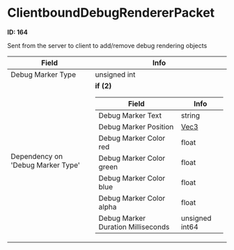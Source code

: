 # ClientboundDebugRendererPacket

__ID: 164__

Sent from the server to client to add/remove debug rendering objects

<table><thead><tr><th>Field</th><th>Info</th></tr></thead><tbody>
<tr><td>Debug Marker Type</td><td>unsigned int</td></tr>
<tr><td>Dependency on 'Debug Marker Type'</td><td><b>if (2)</b><br>
  <table><thead><tr><th>Field</th><th>Info</th></tr></thead><tbody>
  <tr><td>Debug Marker Text</td><td>string</td></tr>
  <tr><td>Debug Marker Position</td><td><a href="../types/Vec3.md">Vec3</a></td></tr>
  <tr><td>Debug Marker Color red</td><td>float</td></tr>
  <tr><td>Debug Marker Color green</td><td>float</td></tr>
  <tr><td>Debug Marker Color blue</td><td>float</td></tr>
  <tr><td>Debug Marker Color alpha</td><td>float</td></tr>
  <tr><td>Debug Marker Duration Milliseconds</td><td>unsigned int64</td></tr>
  </tbody></table></td></tr>
</tbody></table>